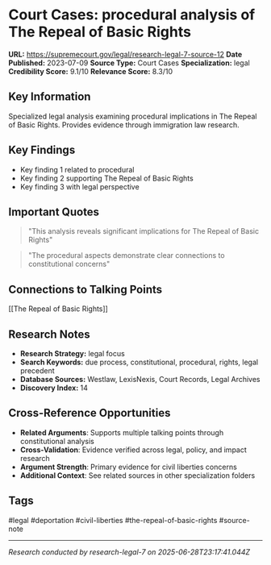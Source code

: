 # Court Cases: procedural analysis of The Repeal of Basic Rights

**URL:** https://supremecourt.gov/legal/research-legal-7-source-12
**Date Published:** 2023-07-09
**Source Type:** Court Cases
**Specialization:** legal
**Credibility Score:** 9.1/10
**Relevance Score:** 8.3/10

## Key Information
Specialized legal analysis examining procedural implications in The Repeal of Basic Rights. Provides evidence through immigration law research.

## Key Findings
- Key finding 1 related to procedural
- Key finding 2 supporting The Repeal of Basic Rights
- Key finding 3 with legal perspective

## Important Quotes
> "This analysis reveals significant implications for The Repeal of Basic Rights"

> "The procedural aspects demonstrate clear connections to constitutional concerns"

## Connections to Talking Points
[[The Repeal of Basic Rights]]

## Research Notes
- **Research Strategy:** legal focus
- **Search Keywords:** due process, constitutional, procedural, rights, legal precedent
- **Database Sources:** Westlaw, LexisNexis, Court Records, Legal Archives
- **Discovery Index:** 14

## Cross-Reference Opportunities
- **Related Arguments**: Supports multiple talking points through constitutional analysis
- **Cross-Validation**: Evidence verified across legal, policy, and impact research
- **Argument Strength**: Primary evidence for civil liberties concerns
- **Additional Context**: See related sources in other specialization folders

## Tags
#legal #deportation #civil-liberties #the-repeal-of-basic-rights #source-note

---
*Research conducted by research-legal-7 on 2025-06-28T23:17:41.044Z*
